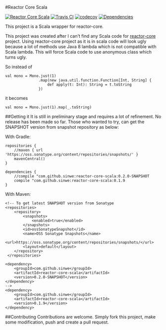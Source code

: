 #Reactor Core Scala

[![Reactor Core Scala](https://maven-badges.herokuapp.com/maven-central/com.github.sinwe/reactor-core-scala/badge.svg?style=plastic)](http://mvnrepository.com/artifact/com.github.sinwe/reactor-core-scala) 
[![Travis CI](https://travis-ci.org/sinwe/reactor-core-scala.svg?branch=master)](https://travis-ci.org/sinwe/reactor-core-scala)
[![codecov](https://codecov.io/gh/sinwe/reactor-core-scala/branch/master/graph/badge.svg)](https://codecov.io/gh/sinwe/reactor-core-scala)
[![Dependencies](https://app.updateimpact.com/badge/816040452200468480/reactor-core-scala.svg?config=compile)](https://app.updateimpact.com/latest/816040452200468480/reactor-core-scala)
                            
This project is a Scala wrapper for reactor-core.

This project was created after I can't find any Scala code for [reactor-core](https://github.com/reactor/reactor-core) project.
Using reactor-core project as it is in scala code will look ugly because
a lot of methods use Java 8 lambda which is not compatible with Scala lambda.
This will force Scala code to use anonymous class which turns ugly.

So instead of

    val mono = Mono.just(1)
                   .map(new java.util.function.Function[Int, String] {
                       def apply(t: Int): String = t.toString
                   })
                   
it becomes

    val mono = Mono.just(1).map(_.toString)

##Getting it
It is still in preliminary stage and requires a lot of refinement. No release has been made so far.
Those who wanted to try, can get the SNAPSHOT version from snapshot repository as below:

With Gradle:
    
    repositories {
        //maven { url 'https://oss.sonatype.org/content/repositories/snapshots/' }
        mavenCentral()
    }
    
    dependencies {
        //compile "com.github.sinwe:reactor-core-scala:0.2.0-SNAPSHOT
        compile "com.github.sinwe:reactor-core-scala:0.1.9
    }

With Maven:

    <!-- To get latest SNAPSHOT version from Sonatype
    <repositories>
        <repository>
            <snapshots>
                <enabled>true</enabled>
            </snapshots>
            <id>ossSonatypeSnapshot</id>
            <name>OSS Sonatype Snapshots</name>
            <url>https://oss.sonatype.org/content/repositories/snapshots/</url>
            <layout>default</layout>
        </repository>
     </repositories>

    <dependency>
        <groupId>com.github.sinwe</groupId>
        <artifactId>reactor-core-scala</artifactId>
        <version>0.2.0-SNAPSHOT</version>
    </dependency>
    -->
    <dependency>
        <groupId>com.github.sinwe</groupId>
        <artifactId>reactor-core-scala</artifactId>
        <version>0.1.9</version>
    </dependency>

##Contributing
Contributions are welcome. Simply fork this project, make some modification, push and 
create a pull request.
